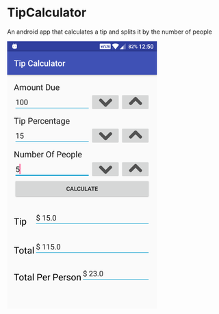 # TipCalculator
An android app that calculates a tip and splits it by the number of people

<img src="https://github.com/SN23/TipCalculator/blob/master/Screenshots/Screenshot.png?raw=true" width="350">

